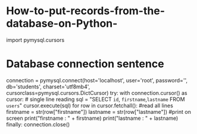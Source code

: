 # How-to-put-records-from-the-database-on-Python-

import pymysql.cursors
# Database connection sentence
connection = pymysql.connect(host='localhost',
                             user='root',
                             password='',
                             db='students',
                             charset='utf8mb4',
                             cursorclass=pymysql.cursors.DictCursor)
try:
    with connection.cursor() as cursor:
        # single line reading
        sql = "SELECT `id`, `firstname`,`lastname` FROM `users`"
        cursor.execute(sql)
        for row in cursor.fetchall():
            #read all lines
            firstname = str(row["firstname"])
            lastname = str(row["lastname"])
            #print on screen
             print("firstname : " + firstname)
             print("lastname : " + lastname)
finally:
        connection.close()
